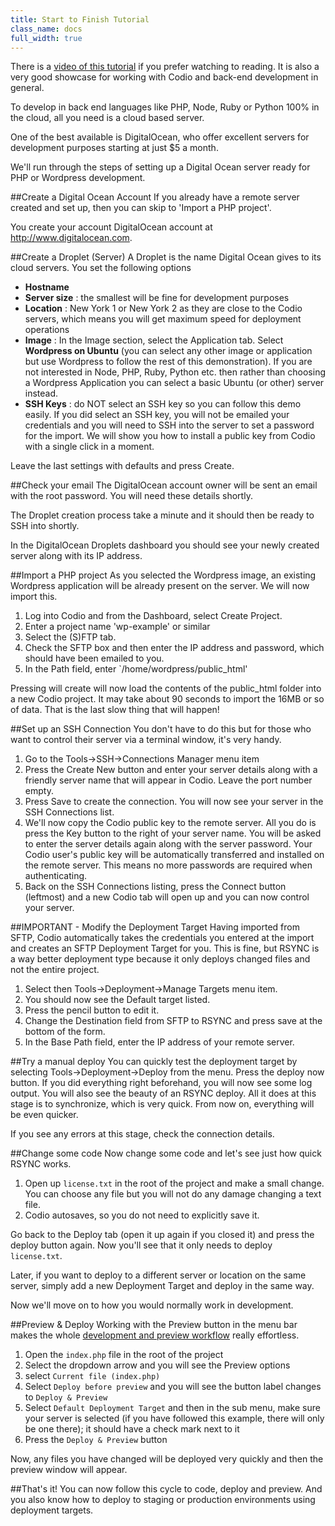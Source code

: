 ```yaml
---
title: Start to Finish Tutorial
class_name: docs
full_width: true
---
```


There is a [video of this tutorial](https://player.vimeo.com/video/79023130?autoplay=1&hd=1) if you prefer watching to reading. It is also a very good showcase for working with Codio and back-end development in general. 

To develop in back end languages like PHP, Node, Ruby or Python 100% in the cloud, all you need is a cloud based server.

One of the best available is DigitalOcean, who offer excellent servers for development purposes starting at just $5 a month.

We'll run through the steps of setting up a Digital Ocean server ready for PHP or Wordpress development.

##Create a Digital Ocean Account
If you already have a remote server created and set up, then you can skip to 'Import a PHP project'.

You create your account DigitalOcean account at http://www.digitalocean.com.

##Create a Droplet (Server)
A Droplet is the name Digital Ocean gives to its cloud servers. You set the following options

- **Hostname**
- **Server size** : the smallest will be fine for development purposes
- **Location** : New York 1 or New York 2 as they are close to the Codio servers, which means you will get maximum speed for deployment operations
- **Image** : In the Image section, select the Application tab. Select **Wordpress on Ubuntu** (you can select any other image or application but use Wordpress to follow the rest of this demonstration). If you are not interested in Node, PHP, Ruby, Python etc. then rather than choosing a Wordpress Application you can select a basic Ubuntu (or other) server instead.
- **SSH Keys** : do NOT select an SSH key so you can follow this demo easily. If you did select an SSH key, you will not be emailed your credentials and you will need to SSH into the server to set a password for the import. We will show you how to install a public key from Codio with a single click in a moment.

Leave the last settings with defaults and press Create.

##Check your email
The DigitalOcean account owner will be sent an email with the root password. You will need these details shortly.

The Droplet creation process take a minute and it should then be ready to SSH into shortly.

In the DigitalOcean Droplets dashboard you should see your newly created server along with its IP address.

##Import a PHP project
As you selected the Wordpress image, an existing Wordpress application will be already present on the server. We will now import this.

1. Log into Codio and from the Dashboard, select Create Project.
1. Enter a project name 'wp-example' or similar
1. Select the (S)FTP tab.
1. Check the SFTP box and then enter the IP address and password, which should have been emailed to you.
1. In the Path field, enter `/home/wordpress/public_html'

Pressing will create will now load the contents of the public_html folder into a new Codio project.  It may take about 90 seconds to import the 16MB or so of data. That is the last slow thing that will happen!

##Set up an SSH Connection
You don't have to do this but for those who want to control their server via a terminal window, it's very handy.

1. Go to the Tools->SSH->Connections Manager menu item
1. Press the Create New button and enter your server details along with a friendly server name that will appear in Codio. Leave the port number empty.
1. Press Save to create the connection. You will now see your server in the SSH Connections list.
1. We'll now copy the Codio public key to the remote server. All you do is press the Key button to the right of your server name. You will be asked to enter the server details again along with the server password. Your Codio user's public key will be automatically transferred and installed on the remote server. This means no more passwords are required when authenticating.
1. Back on the SSH Connections listing, press the Connect button (leftmost) and a new Codio tab will open up and you can now control your server.

##IMPORTANT - Modify the Deployment Target
Having imported from SFTP, Codio automatically takes the credentials you entered at the import and creates an SFTP Deployment Target for you. This is fine, but RSYNC is a way better deployment type because it only deploys changed files and not the entire project.

1. Select then Tools->Deployment->Manage Targets menu item.
1. You should now see the Default target listed.
1. Press the pencil button to edit it.
1. Change the Destination field from SFTP to RSYNC and press save at the bottom of the form.
1. In the Base Path field, enter the IP address of your remote server. 

##Try a manual deploy
You can quickly test the deployment target by selecting Tools->Deployment->Deploy from the menu. Press the deploy now button. If you did everything right beforehand, you will now see some log output. You will also see the beauty of an RSYNC deploy. All it does at this stage is to synchronize, which is very quick. From now on, everything will be even quicker.

If you see any errors at this stage, check the connection details.

##Change some code
Now change some code and let's see just how quick RSYNC works.

1. Open up `license.txt` in the root of the project and make a small change. You can choose any file but you will not do any damage changing a text file.
1. Codio autosaves, so you do not need to explicitly save it.

Go back to the Deploy tab (open it up again if you closed it) and press the deploy button again. Now you'll see that it only needs to deploy `license.txt`.

Later, if you want to deploy to a different server or location on the same server, simply add a new Deployment Target and deploy in the same way.

Now we'll move on to how you would normally work in development. 

##Preview & Deploy
Working with the Preview button in the menu bar makes the whole [development and preview workflow](/docs/inline-preview) really effortless.

1. Open the `index.php` file in the root of the project
1. Select the dropdown arrow and you will see the Preview options
1. select `Current file (index.php)`
1. Select `Deploy before preview` and you will see the button label changes to `Deploy & Preview`
1. Select `Default Deployment Target` and then in the sub menu, make sure your server is selected (if you have followed this example, there will only be one there); it should have a check mark next to it
1. Press the `Deploy & Preview` button

Now, any files you have changed will be deployed very quickly and then the preview window will appear.

##That's it!
You can now follow this cycle to code, deploy and preview. And you also know how to deploy to staging or production environments using deployment targets.


